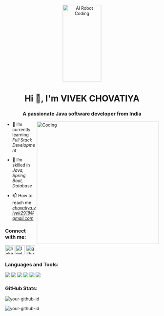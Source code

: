 
<p align="center">
  <img 
    src="https://img.freepik.com/free-photo/cyber-security-experts-working-with-tech-devices-neon-lights_23-2151645654.jpg?t=st=1745771250~exp=1745774850~hmac=8baedee9b79eacbf2e9efa31d0fde767dc34cd6633f968c0988cc50661a3f3e5&w=740"
    alt="AI Robot Coding"
    width="50%" 
    height="250px"
    style="object-fit: cover; border-radius: 10px;"
  />
</p>

<h1 align="center">Hi 👋, I'm VIVEK CHOVATIYA</h1>
<h3 align="center">A passionate Java software developer from India</h3>

<img align="right" alt="Coding" width="400" src="https://cdn.dribbble.com/users/1162077/screenshots/3848914/programmer.gif">

- 🔭 I’m currently learning *Full Stack Development*

- 🌱 I’m skilled in *Java, Spring Boot, Database*

- 📫 How to reach me *chovatiya.vivek2918@gmail.com*

### Connect with me:
<p align="left">
<a href="https://linkedin.com/in/your-linkedin-id" target="blank"><img align="center" src="https://cdn-icons-png.flaticon.com/512/174/174857.png" alt="linkedin" height="30" width="30" /></a>
<a href="https://leetcode.com/your-leetcode-id" target="blank"><img align="center" src="https://cdn.iconscout.com/icon/free/png-256/leetcode-3521542-2944960.png" alt="leetcode" height="30" width="30" /></a>
<a href="https://github.com/your-github-id" target="blank"><img align="center" src="https://cdn-icons-png.flaticon.com/512/25/25231.png" alt="github" height="30" width="30" /></a>
</p>

### Languages and Tools:
<p align="left">
    <img src="https://img.shields.io/badge/Java-ED8B00?style=for-the-badge&logo=java&logoColor=white"/>
    <img src="https://img.shields.io/badge/Spring_Boot-6DB33F?style=for-the-badge&logo=spring-boot&logoColor=white"/>
    <img src="https://img.shields.io/badge/MySQL-005C84?style=for-the-badge&logo=mysql&logoColor=white"/>
    <img src="https://img.shields.io/badge/HTML5-E34F26?style=for-the-badge&logo=html5&logoColor=white"/>
    <img src="https://img.shields.io/badge/CSS3-1572B6?style=for-the-badge&logo=css3&logoColor=white"/>
    <img src="https://img.shields.io/badge/JavaScript-F7DF1E?style=for-the-badge&logo=javascript&logoColor=black"/>
</p>

### GitHub Stats:
<p align="left">
  <img src="https://github-readme-stats.vercel.app/api?username=your-github-id&show_icons=true&locale=en" alt="your-github-id" />
</p>

<p align="left">
  <img src="https://github-readme-stats.vercel.app/api/top-langs?username=your-github-id&show_icons=true&locale=en&layout=compact" alt="your-github-id" />
</p>
